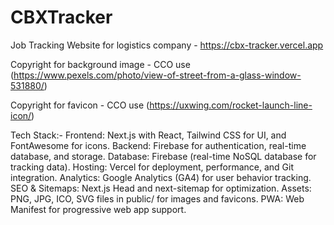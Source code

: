 # CBXTracker
Job Tracking Website for logistics company - https://cbx-tracker.vercel.app

Copyright for background image - CCO use (https://www.pexels.com/photo/view-of-street-from-a-glass-window-531880/)

Copyright for favicon - CCO use (https://uxwing.com/rocket-launch-line-icon/)

Tech Stack:-
 Frontend: Next.js with React, Tailwind CSS for UI, and FontAwesome for icons.
 Backend: Firebase for authentication, real-time database, and storage.
 Database: Firebase (real-time NoSQL database for tracking data).
 Hosting: Vercel for deployment, performance, and Git integration.
 Analytics: Google Analytics (GA4) for user behavior tracking.
 SEO & Sitemaps: Next.js Head and next-sitemap for optimization.
 Assets: PNG, JPG, ICO, SVG files in public/ for images and favicons.
 PWA: Web Manifest for progressive web app support.

